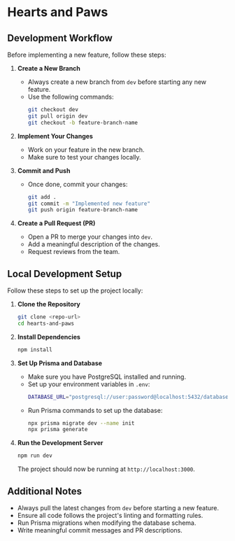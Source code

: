 # Hearts and Paws

## Development Workflow

Before implementing a new feature, follow these steps:

1. **Create a New Branch**

   - Always create a new branch from `dev` before starting any new feature.
   - Use the following commands:
     ```sh
     git checkout dev
     git pull origin dev
     git checkout -b feature-branch-name
     ```

2. **Implement Your Changes**

   - Work on your feature in the new branch.
   - Make sure to test your changes locally.

3. **Commit and Push**

   - Once done, commit your changes:
     ```sh
     git add .
     git commit -m "Implemented new feature"
     git push origin feature-branch-name
     ```

4. **Create a Pull Request (PR)**

   - Open a PR to merge your changes into `dev`.
   - Add a meaningful description of the changes.
   - Request reviews from the team.

## Local Development Setup

Follow these steps to set up the project locally:

1. **Clone the Repository**

   ```sh
   git clone <repo-url>
   cd hearts-and-paws
   ```

2. **Install Dependencies**

   ```sh
   npm install
   ```

3. **Set Up Prisma and Database**

   - Make sure you have PostgreSQL installed and running.
   - Set up your environment variables in `.env`:
     ```sh
     DATABASE_URL="postgresql://user:password@localhost:5432/database_name"
     ```
   - Run Prisma commands to set up the database:
     ```sh
     npx prisma migrate dev --name init
     npx prisma generate
     ```

4. **Run the Development Server**

   ```sh
   npm run dev
   ```

   The project should now be running at `http://localhost:3000`.

## Additional Notes

- Always pull the latest changes from `dev` before starting a new feature.
- Ensure all code follows the project's linting and formatting rules.
- Run Prisma migrations when modifying the database schema.
- Write meaningful commit messages and PR descriptions.
